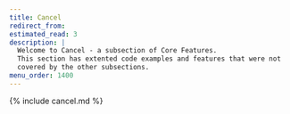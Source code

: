 ```yaml
---
title: Cancel
redirect_from:
estimated_read: 3
description: |
  Welcome to Cancel - a subsection of Core Features.
  This section has extented code examples and features that were not
  covered by the other subsections.
menu_order: 1400
---
```


{% include cancel.md %}

